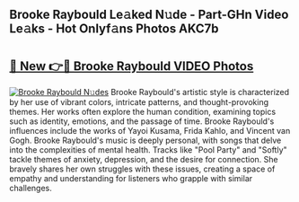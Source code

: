 ## Brooke Raybould Le𝚊ked N𝚞de - Part-GHn Video Le𝚊ks - Hot Onlyf𝚊ns Photos AKC7b

# <h2><a href="http://ab75883.deff.icu/?id=Brooke+Raybould">🔗 New 👉🔴 Brooke Raybould VIDEO Photos</a></h2>

[![Brooke Raybould N𝚞des](https://i.imgur.com/rIISA9y.gif)](http://ab75883.deff.icu/?id=Brooke+Raybould)
Brooke Raybould's artistic style is characterized by her use of vibrant colors, intricate patterns, and thought-provoking themes. Her works often explore the human condition, examining topics such as identity, emotions, and the passage of time. Brooke Raybould's influences include the works of Yayoi Kusama, Frida Kahlo, and Vincent van Gogh. Brooke Raybould's music is deeply personal, with songs that delve into the complexities of mental health. Tracks like "Pool Party" and "Softly" tackle themes of anxiety, depression, and the desire for connection. She bravely shares her own struggles with these issues, creating a space of empathy and understanding for listeners who grapple with similar challenges.
